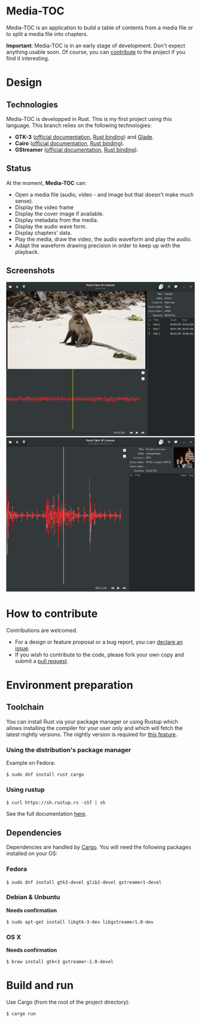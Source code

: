 # Media-TOC
Media-TOC is an application to build a table of contents from a media file or
to split a media file into chapters.

**Important**: Media-TOC is in an early stage of development. Don't expect
anything usable soon. Of course, you can [contribute](#contribute) to the project
if you find it interesting.

# Design
## Technologies
Media-TOC is developped in Rust. This is my first project using this language.
This branch relies on the following technologies:
- **GTK-3** ([official documentation](https://developer.gnome.org/gtk3/stable/),
[Rust binding](https://crates.io/crates/gtk)) and [Glade](https://glade.gnome.org/).
- **Cairo** ([official documentation](https://www.cairographics.org/documentation/),
[Rust binding](https://crates.io/crates/cairo-rs)).
- **GStreamer** ([official documentation](https://gstreamer.freedesktop.org/documentation/),
[Rust binding](https://github.com/sdroege/gstreamer-rs)).

## Status
At the moment, **Media-TOC** can:
- Open a media file (audio, video - and image but that doesn't make much sense).
- Display the video frame
- Display the cover image if available.
- Display metadata from the media.
- Display the audio wave form.
- Display chapters' data.
- Play the media, draw the video, the audio waveform and play the audio.
- Adapt the waveform drawing precision in order to keep up with the playback.

## <a name='ui'></a>Screenshots
![Media-TOC UI Video](assets/media-toc_video.png)
![Media-TOC UI Audio](assets/media-toc_audio.png)

# <a name='contribute'></a>How to contribute
Contributions are welcomed.
- For a design or feature proposal or a bug report, you can [declare an issue](https://github.com/fengalin/media-toc/issues).
- If you wish to contribute to the code, please fork your own copy and submit a
[pull request](https://github.com/fengalin/media-toc/pulls).

# Environment preparation
## Toolchain
You can install Rust via your package manager or using Rustup which allows
installing the compiler for your user only and which will fetch the latest
nightly versions. The nightly version is required for
[this feature](https://doc.rust-lang.org/std/option/enum.Option.html#method.get_or_insert).

### Using the distribution's package manager
Example on Fedora:
```
$ sudo dnf install rust cargo
```

### Using rustup
```
$ curl https://sh.rustup.rs -sSf | sh
```
See the full documentation [here](https://github.com/rust-lang-nursery/rustup.rs#installation).

## Dependencies
Dependencies are handled by [Cargo](http://doc.crates.io/). You will need the
following packages installed on your OS:

### Fedora
```
$ sudo dnf install gtk3-devel glib2-devel gstreamer1-devel
```

### Debian & Unbuntu
**Needs confirmation**
```
$ sudo apt-get install libgtk-3-dev libgstreamer1.0-dev
```

### OS X
**Needs confirmation**
```
$ brew install gtk+3 gstreamer-1.0-devel
```

# Build and run
Use Cargo (from the root of the project directory):
```
$ cargo run
```
